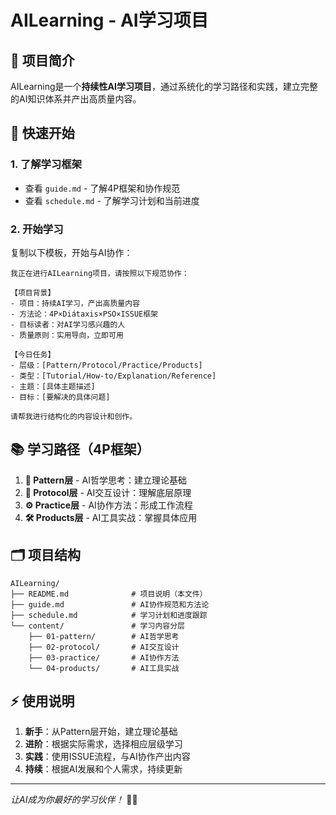 # AILearning - AI学习项目

## 🎯 项目简介

AILearning是一个**持续性AI学习项目**，通过系统化的学习路径和实践，建立完整的AI知识体系并产出高质量内容。

## 🚀 快速开始

### 1. 了解学习框架
- 查看 `guide.md` - 了解4P框架和协作规范
- 查看 `schedule.md` - 了解学习计划和当前进度

### 2. 开始学习
复制以下模板，开始与AI协作：

```
我正在进行AILearning项目，请按照以下规范协作：

【项目背景】
- 项目：持续AI学习，产出高质量内容
- 方法论：4P×Diátaxis×PSO×ISSUE框架
- 目标读者：对AI学习感兴趣的人
- 质量原则：实用导向，立即可用

【今日任务】
- 层级：[Pattern/Protocol/Practice/Products]
- 类型：[Tutorial/How-to/Explanation/Reference]
- 主题：[具体主题描述]
- 目标：[要解决的具体问题]

请帮我进行结构化的内容设计和创作。
```

## 📚 学习路径（4P框架）

1. **🧠 Pattern层** - AI哲学思考：建立理论基础
2. **🔗 Protocol层** - AI交互设计：理解底层原理  
3. **⚙️ Practice层** - AI协作方法：形成工作流程
4. **🛠️ Products层** - AI工具实战：掌握具体应用

## 🗂️ 项目结构

```
AILearning/
├── README.md              # 项目说明（本文件）
├── guide.md               # AI协作规范和方法论
├── schedule.md            # 学习计划和进度跟踪
└── content/               # 学习内容分层
    ├── 01-pattern/        # AI哲学思考
    ├── 02-protocol/       # AI交互设计
    ├── 03-practice/       # AI协作方法
    └── 04-products/       # AI工具实战
```

## ⚡ 使用说明

1. **新手**：从Pattern层开始，建立理论基础
2. **进阶**：根据实际需求，选择相应层级学习
3. **实践**：使用ISSUE流程，与AI协作产出内容
4. **持续**：根据AI发展和个人需求，持续更新

---
*让AI成为你最好的学习伙伴！* 🤖✨